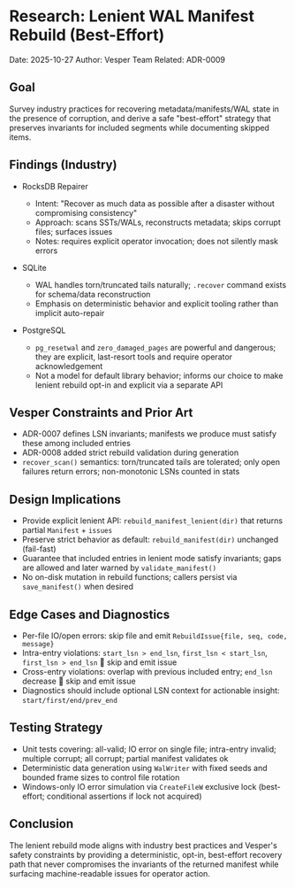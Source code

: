 # Research: Lenient WAL Manifest Rebuild (Best-Effort)

Date: 2025-10-27
Author: Vesper Team
Related: ADR-0009

## Goal
Survey industry practices for recovering metadata/manifests/WAL state in the presence of corruption, and derive a safe "best-effort" strategy that preserves invariants for included segments while documenting skipped items.

## Findings (Industry)

- RocksDB Repairer
  - Intent: "Recover as much data as possible after a disaster without compromising consistency"
  - Approach: scans SSTs/WALs, reconstructs metadata; skips corrupt files; surfaces issues
  - Notes: requires explicit operator invocation; does not silently mask errors

- SQLite
  - WAL handles torn/truncated tails naturally; `.recover` command exists for schema/data reconstruction
  - Emphasis on deterministic behavior and explicit tooling rather than implicit auto-repair

- PostgreSQL
  - `pg_resetwal` and `zero_damaged_pages` are powerful and dangerous; they are explicit, last-resort tools and require operator acknowledgement
  - Not a model for default library behavior; informs our choice to make lenient rebuild opt-in and explicit via a separate API

## Vesper Constraints and Prior Art

- ADR-0007 defines LSN invariants; manifests we produce must satisfy these among included entries
- ADR-0008 added strict rebuild validation during generation
- `recover_scan()` semantics: torn/truncated tails are tolerated; only open failures return errors; non-monotonic LSNs counted in stats

## Design Implications

- Provide explicit lenient API: `rebuild_manifest_lenient(dir)` that returns partial `Manifest` + `issues`
- Preserve strict behavior as default: `rebuild_manifest(dir)` unchanged (fail-fast)
- Guarantee that included entries in lenient mode satisfy invariants; gaps are allowed and later warned by `validate_manifest()`
- No on-disk mutation in rebuild functions; callers persist via `save_manifest()` when desired

## Edge Cases and Diagnostics

- Per-file IO/open errors: skip file and emit `RebuildIssue{file, seq, code, message}`
- Intra-entry violations: `start_lsn > end_lsn`, `first_lsn < start_lsn`, `first_lsn > end_lsn`  skip and emit issue
- Cross-entry violations: overlap with previous included entry; `end_lsn` decrease  skip and emit issue
- Diagnostics should include optional LSN context for actionable insight: `start/first/end/prev_end`

## Testing Strategy

- Unit tests covering: all-valid; IO error on single file; intra-entry invalid; multiple corrupt; all corrupt; partial manifest validates ok
- Deterministic data generation using `WalWriter` with fixed seeds and bounded frame sizes to control file rotation
- Windows-only IO error simulation via `CreateFileW` exclusive lock (best-effort; conditional assertions if lock not acquired)

## Conclusion

The lenient rebuild mode aligns with industry best practices and Vesper's safety constraints by providing a deterministic, opt-in, best-effort recovery path that never compromises the invariants of the returned manifest while surfacing machine-readable issues for operator action.

